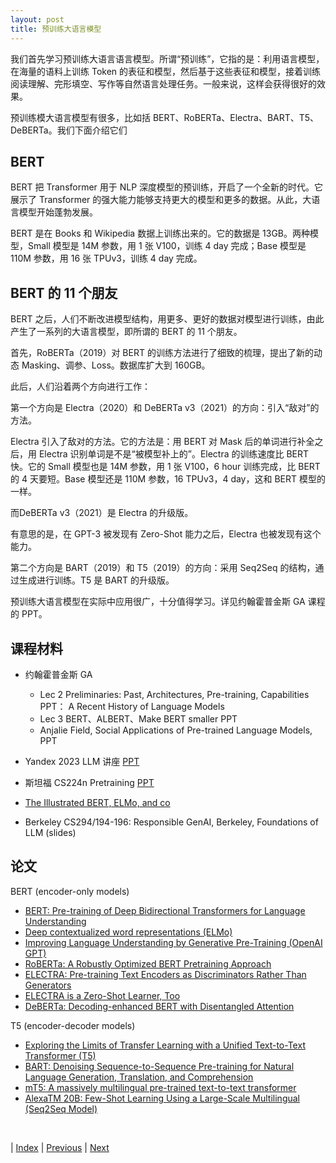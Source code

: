 ```yaml
---
layout: post
title: 预训练大语言模型
---
```


我们首先学习预训练大语言语言模型。所谓“预训练”，它指的是：利用语言模型，在海量的语料上训练 Token 的表征和模型，然后基于这些表征和模型，接着训练阅读理解、完形填空、写作等自然语言处理任务。一般来说，这样会获得很好的效果。

预训练模大语言模型有很多，比如括 BERT、RoBERTa、Electra、BART、T5、DeBERTa。我们下面介绍它们

## BERT

BERT 把 Transformer 用于 NLP 深度模型的预训练，开启了一个全新的时代。它展示了 Transformer 的强大能力能够支持更大的模型和更多的数据。从此，大语言模型开始蓬勃发展。

BERT 是在 Books 和 Wikipedia 数据上训练出来的。它的数据是 13GB。两种模型，Small 模型是 14M 参数，用 1 张 V100，训练 4 day 完成；Base 模型是 110M 参数，用 16 张 TPUv3，训练 4 day 完成。

## BERT 的 11 个朋友

BERT 之后，人们不断改进模型结构，用更多、更好的数据对模型进行训练，由此产生了一系列的大语言模型，即所谓的 BERT 的 11 个朋友。

首先，RoBERTa（2019）对 BERT 的训练方法进行了细致的梳理，提出了新的动态 Masking、调参、Loss。数据库扩大到 160GB。

此后，人们沿着两个方向进行工作：

第一个方向是 Electra（2020）和 DeBERTa v3（2021）的方向：引入“敌对”的方法。

Electra 引入了敌对的方法。它的方法是：用 BERT 对 Mask 后的单词进行补全之后，用 Electra 识别单词是不是“被模型补上的”。Electra 的训练速度比 BERT 快。它的 Small 模型也是 14M 参数，用 1 张 V100，6 hour 训练完成，比 BERT 的 4 天要短。Base 模型还是 110M 参数，16 TPUv3，4 day，这和 BERT 模型的一样。

而DeBERTa v3（2021）是 Electra 的升级版。

有意思的是，在 GPT-3 被发现有 Zero-Shot 能力之后，Electra 也被发现有这个能力。

第二个方向是 BART（2019）和 T5（2019）的方向：采用 Seq2Seq 的结构，通过生成进行训练。T5 是 BART 的升级版。

预训练大语言模型在实际中应用很广，十分值得学习。详见约翰霍普金斯 GA 课程的 PPT。

## 课程材料

- 约翰霍普金斯 GA
  - Lec 2 Preliminaries: Past, Architectures, Pre-training, Capabilities PPT： A Recent History of Language Models
  - Lec 3 BERT、ALBERT、Make BERT smaller PPT
  - Anjalie Field, Social Applications of Pre-trained Language Models, PPT

- Yandex 2023 LLM 讲座 [PPT](https://github.com/yandexdataschool/nlp_course/tree/2023/week06_llm)

- 斯坦福 CS224n Pretraining [PPT](https://web.stanford.edu/class/cs224n/slides/cs224n-2023-lecture9-pretraining.pdf) 

- [The Illustrated BERT, ELMo, and co](https://jalammar.github.io/illustrated-bert/)

- Berkeley CS294/194-196: Responsible GenAI, Berkeley, Foundations of LLM (slides)

## 论文

BERT (encoder-only models)
- [BERT: Pre-training of Deep Bidirectional Transformers for Language Understanding](https://arxiv.org/pdf/1810.04805.pdf)
- [Deep contextualized word representations (ELMo)](https://arxiv.org/pdf/1802.05365.pdf)
- [Improving Language Understanding by Generative Pre-Training (OpenAI GPT)](https://s3-us-west-2.amazonaws.com/openai-assets/research-covers/language-unsupervised/language_understanding_paper.pdf)
- [RoBERTa: A Robustly Optimized BERT Pretraining Approach](https://arxiv.org/pdf/1907.11692.pdf)
- [ELECTRA: Pre-training Text Encoders as Discriminators Rather Than Generators](https://arxiv.org/pdf/2003.10555.pdf)
- [ELECTRA is a Zero-Shot Learner, Too](https://arxiv.org/abs/2207.08141)
- [DeBERTa: Decoding-enhanced BERT with Disentangled Attention](https://arxiv.org/pdf/2006.03654.pdf)

T5 (encoder-decoder models)
- [Exploring the Limits of Transfer Learning with a Unified Text-to-Text Transformer (T5)](https://arxiv.org/pdf/1910.10683.pdf)
- [BART: Denoising Sequence-to-Sequence Pre-training for Natural Language Generation, Translation, and Comprehension](https://arxiv.org/pdf/1910.13461.pdf)
- [mT5: A massively multilingual pre-trained text-to-text transformer](https://arxiv.org/pdf/2010.11934.pdf)
- [AlexaTM 20B: Few-Shot Learning Using a Large-Scale Multilingual (Seq2Seq Model)](https://arxiv.org/pdf/2208.01448.pdf)

<br/>

| [Index](./) | [Previous](1-1-lm) | [Next](1-5-gpt3)
